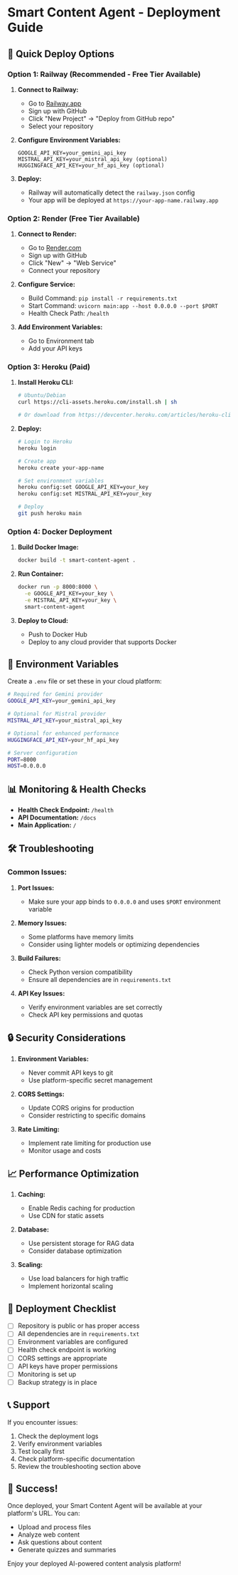 # Smart Content Agent - Deployment Guide

## 🚀 Quick Deploy Options

### Option 1: Railway (Recommended - Free Tier Available)

1. **Connect to Railway:**
   - Go to [Railway.app](https://railway.app)
   - Sign up with GitHub
   - Click "New Project" → "Deploy from GitHub repo"
   - Select your repository

2. **Configure Environment Variables:**
   ```
   GOOGLE_API_KEY=your_gemini_api_key
   MISTRAL_API_KEY=your_mistral_api_key (optional)
   HUGGINGFACE_API_KEY=your_hf_api_key (optional)
   ```

3. **Deploy:**
   - Railway will automatically detect the `railway.json` config
   - Your app will be deployed at `https://your-app-name.railway.app`

### Option 2: Render (Free Tier Available)

1. **Connect to Render:**
   - Go to [Render.com](https://render.com)
   - Sign up with GitHub
   - Click "New" → "Web Service"
   - Connect your repository

2. **Configure Service:**
   - Build Command: `pip install -r requirements.txt`
   - Start Command: `uvicorn main:app --host 0.0.0.0 --port $PORT`
   - Health Check Path: `/health`

3. **Add Environment Variables:**
   - Go to Environment tab
   - Add your API keys

### Option 3: Heroku (Paid)

1. **Install Heroku CLI:**
   ```bash
   # Ubuntu/Debian
   curl https://cli-assets.heroku.com/install.sh | sh
   
   # Or download from https://devcenter.heroku.com/articles/heroku-cli
   ```

2. **Deploy:**
   ```bash
   # Login to Heroku
   heroku login
   
   # Create app
   heroku create your-app-name
   
   # Set environment variables
   heroku config:set GOOGLE_API_KEY=your_key
   heroku config:set MISTRAL_API_KEY=your_key
   
   # Deploy
   git push heroku main
   ```

### Option 4: Docker Deployment

1. **Build Docker Image:**
   ```bash
   docker build -t smart-content-agent .
   ```

2. **Run Container:**
   ```bash
   docker run -p 8000:8000 \
     -e GOOGLE_API_KEY=your_key \
     -e MISTRAL_API_KEY=your_key \
     smart-content-agent
   ```

3. **Deploy to Cloud:**
   - Push to Docker Hub
   - Deploy to any cloud provider that supports Docker

## 🔧 Environment Variables

Create a `.env` file or set these in your cloud platform:

```bash
# Required for Gemini provider
GOOGLE_API_KEY=your_gemini_api_key

# Optional for Mistral provider
MISTRAL_API_KEY=your_mistral_api_key

# Optional for enhanced performance
HUGGINGFACE_API_KEY=your_hf_api_key

# Server configuration
PORT=8000
HOST=0.0.0.0
```

## 📊 Monitoring & Health Checks

- **Health Check Endpoint:** `/health`
- **API Documentation:** `/docs`
- **Main Application:** `/`

## 🛠️ Troubleshooting

### Common Issues:

1. **Port Issues:**
   - Make sure your app binds to `0.0.0.0` and uses `$PORT` environment variable

2. **Memory Issues:**
   - Some platforms have memory limits
   - Consider using lighter models or optimizing dependencies

3. **Build Failures:**
   - Check Python version compatibility
   - Ensure all dependencies are in `requirements.txt`

4. **API Key Issues:**
   - Verify environment variables are set correctly
   - Check API key permissions and quotas

## 🔒 Security Considerations

1. **Environment Variables:**
   - Never commit API keys to git
   - Use platform-specific secret management

2. **CORS Settings:**
   - Update CORS origins for production
   - Consider restricting to specific domains

3. **Rate Limiting:**
   - Implement rate limiting for production use
   - Monitor usage and costs

## 📈 Performance Optimization

1. **Caching:**
   - Enable Redis caching for production
   - Use CDN for static assets

2. **Database:**
   - Use persistent storage for RAG data
   - Consider database optimization

3. **Scaling:**
   - Use load balancers for high traffic
   - Implement horizontal scaling

## 🎯 Deployment Checklist

- [ ] Repository is public or has proper access
- [ ] All dependencies are in `requirements.txt`
- [ ] Environment variables are configured
- [ ] Health check endpoint is working
- [ ] CORS settings are appropriate
- [ ] API keys have proper permissions
- [ ] Monitoring is set up
- [ ] Backup strategy is in place

## 📞 Support

If you encounter issues:

1. Check the deployment logs
2. Verify environment variables
3. Test locally first
4. Check platform-specific documentation
5. Review the troubleshooting section above

## 🎉 Success!

Once deployed, your Smart Content Agent will be available at your platform's URL. You can:

- Upload and process files
- Analyze web content
- Ask questions about content
- Generate quizzes and summaries

Enjoy your deployed AI-powered content analysis platform!
